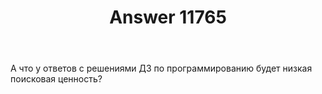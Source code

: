 ﻿---
title: "Answer 11765"
se.owner.user_id: 11862
se.owner.display_name: "xmikex"
se.owner.link: "https://ru.meta.stackoverflow.com/users/11862/xmikex"
se.answer_id: 11765
se.question_id: 11756
se.post_type: answer
se.is_accepted: False
---
<p>А что у ответов с решениями ДЗ по программированию будет низкая поисковая ценность?</p>
